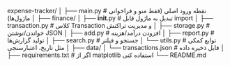expense-tracker/
│
├── main.py                 # نقطه ورود اصلی (فقط منو و فراخوانی ماژول‌ها)
│
├── finance/
│   ├── __init__.py         # تبدیل به ماژول قابل import
│   ├── transaction.py      # کلاس Transaction و مدیریت تراکنش
│   ├── storage.py          # خواندن/نوشتن JSON
│   ├── add.py              # افزودن درآمد/هزینه
│   ├── report.py           # تولید گزارش‌ها
│   ├── search.py           # جستجو و فیلتر
│   └── utils.py            # توابع کمکی مثل تاریخ، اعتبارسنجی
│
├── data/
│   └── transactions.json   # فایل ذخیره داده
│
├── requirements.txt        # اگر از matplotlib استفاده کنی
└── README.md